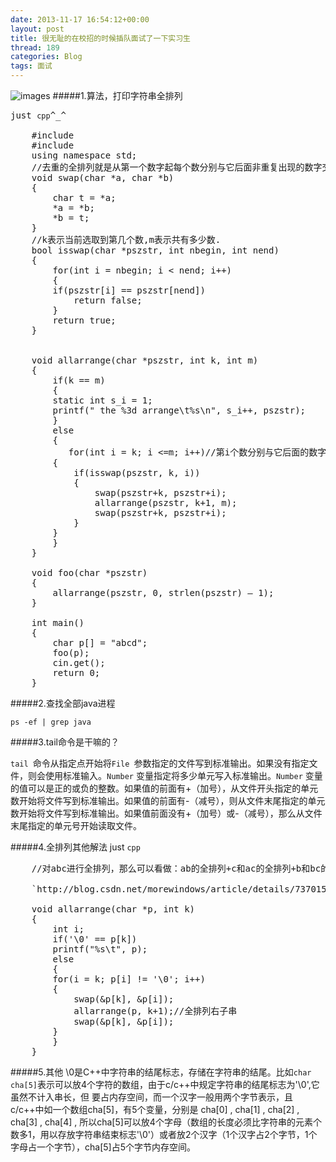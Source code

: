 ```yaml
---
date: 2013-11-17 16:54:12+00:00
layout: post
title: 很无耻的在校招的时候插队面试了一下实习生
thread: 189
categories: Blog
tags: 面试
---
```

![images](http://media-cache-ec0.pinimg.com/736x/d5/0f/de/d50fdee65dc890f15974363af1dfebdd.jpg)
#####1.算法，打印字符串全排列
<pre class="prettyprint linenums">
just <code>cpp</code>^_^

	#include <iostream>
	#include <string>
	using namespace std;
	//去重的全排列就是从第一个数字起每个数分别与它后面非重复出现的数字交换。用编程的话描述就是第i个数与第j个数交换时，要求[i,j中没有与第j个数相等的数。
	void swap(char *a, char *b)
	{
	    char t = *a;
	    *a = *b;
	    *b = t;
	}
	//k表示当前选取到第几个数,m表示共有多少数.  
	bool isswap(char *pszstr, int nbegin, int nend)
	{
	    for(int i = nbegin; i < nend; i++)
	    {
		if(pszstr[i] == pszstr[nend])
		    return false;
	    }
	    return true;
	}


	void allarrange(char *pszstr, int k, int m)
	{
	    if(k == m)
	    {
		static int s_i = 1;
		printf(" the %3d arrange\t%s\n", s_i++, pszstr);
	    }
	    else
	    {
	       for(int i = k; i <=m; i++)//第i个数分别与它后面的数字交换就能得到新的排列  
		{
		    if(isswap(pszstr, k, i))
		    {
		        swap(pszstr+k, pszstr+i);
		        allarrange(pszstr, k+1, m);
		        swap(pszstr+k, pszstr+i);
		    }
		}
	    }
	}

	void foo(char *pszstr)
	{
	    allarrange(pszstr, 0, strlen(pszstr) – 1);
	}

	int main()
	{
	    char p[] = "abcd";
	    foo(p);
	    cin.get();
	    return 0;
	}
</pre>	 
#####2.查找全部java进程

`ps -ef | grep java`

#####3.tail命令是干嘛的？

`tail `命令从指定点开始将`File `参数指定的文件写到标准输出。如果没有指定文件，则会使用标准输入。`Number` 变量指定将多少单元写入标准输出。`Number` 变量的值可以是正的或负的整数。如果值的前面有+（加号），从文件开头指定的单元数开始将文件写到标准输出。如果值的前面有-（减号），则从文件末尾指定的单元数开始将文件写到标准输出。如果值前面没有+（加号）或-（减号），那么从文件末尾指定的单元号开始读取文件。

#####4.全排列其他解法
just <code>cpp</code>
<pre class="prettyprint linenums">
	//对abc进行全排列，那么可以看做：ab的全排列+c和ac的全排列+b和bc的全排列+a三个的组合

	`http://blog.csdn.net/morewindows/article/details/7370155`

	void allarrange(char *p, int k)
	{
	    int i;
	    if('\0' == p[k])
		printf("%s\t", p);
	    else
	    {
		for(i = k; p[i] != '\0'; i++)
		{
		    swap(&p[k], &p[i]);
		    allarrange(p, k+1);//全排列右子串
		    swap(&p[k], &p[i]);
		}
	    }
	}
</pre>

#####5.其他
\0是C++中字符串的结尾标志，存储在字符串的结尾。比如`char cha[5]`表示可以放4个字符的数组，由于c/c++中规定字符串的结尾标志为'\0',它虽然不计入串长，但
要占内存空间，而一个汉字一般用两个字节表示，且c/c++中如一个数组cha[5]，有5个变量，分别是 cha[0] , cha[1] , cha[2] , cha[3] , cha[4] , 所以cha[5]可以放4个字母（数组的长度必须比字符串的元素个数多1，用以存放字符串结束标志'\0'）或者放2个汉字（1个汉字占2个字节，1个字母占一个字节），cha[5]占5个字节内存空间。
